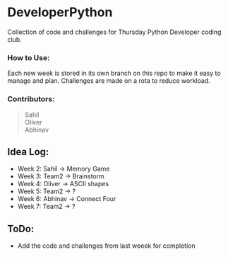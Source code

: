 # DeveloperPython
Collection of code and challenges for Thursday Python Developer coding club.

### How to Use:
Each new week is stored in its own branch on this repo to make it easy to manage and plan. Challenges are made on a rota to reduce workload.

### Contributors:
>Sahil<br>Oliver<br>Abhinav




## Idea Log:
- Week 2: Sahil -> Memory Game
- Week 3: Team2 -> Brainstorm
- Week 4: Oliver -> ASCII shapes
- Week 5: Team2 -> ?
- Week 6: Abhinav -> Connect Four
- Week 7: Team2 -> ?



## ToDo:
- Add the code and challenges from last weeek for completion